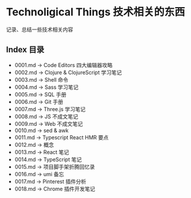 # Technoligical Things 技术相关的东西

记录、总结一些技术相关内容




## Index 目录

* 0001.md -> Code Editors 四大编辑器攻略
* 0002.md -> Clojure & ClojureScript 学习笔记
* 0003.md -> Shell 命令
* 0004.md -> Sass 学习笔记
* 0005.md -> SQL 手册
* 0006.md -> Git 手册
* 0007.md -> Three.js 学习笔记
* 0008.md -> JS 不成文笔记
* 0009.md -> Web 不成文笔记
* 0010.md -> sed & awk
* 0011.md -> Typescript React HMR 要点
* 0012.md -> 概念
* 0013.md -> React 笔记
* 0014.md -> TypeScript 笔记
* 0015.md -> 项目脚手架折腾回忆录
* 0016.md -> umi 备忘
* 0017.md -> Pinterest 插件分析
* 0018.md -> Chrome 插件开发笔记